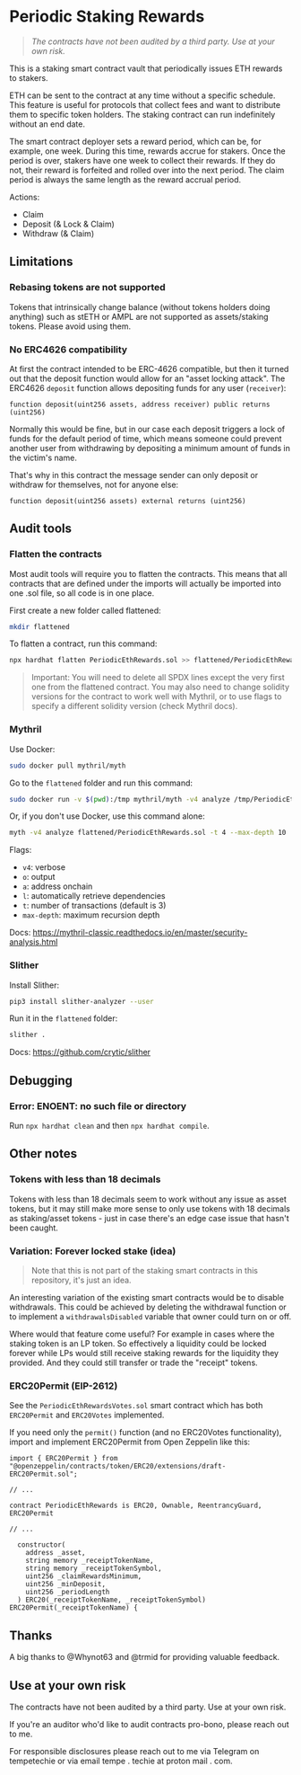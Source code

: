 # Periodic Staking Rewards

> _The contracts have not been audited by a third party. Use at your own risk._

This is a staking smart contract vault that periodically issues ETH rewards to stakers.

ETH can be sent to the contract at any time without a specific schedule. This feature is useful for protocols that collect fees and want to distribute them to specific token holders. The staking contract can run indefinitely without an end date.

The smart contract deployer sets a reward period, which can be, for example, one week. During this time, rewards accrue for stakers. Once the period is over, stakers have one week to collect their rewards. If they do not, their reward is forfeited and rolled over into the next period. The claim period is always the same length as the reward accrual period.

Actions:
- Claim
- Deposit (& Lock & Claim)
- Withdraw (& Claim)

## Limitations

### Rebasing tokens are not supported

Tokens that intrinsically change balance (without tokens holders doing anything) such as stETH or AMPL are not supported as assets/staking tokens. Please avoid using them.

### No ERC4626 compatibility

At first the contract intended to be ERC-4626 compatible, but then it turned out that the deposit function would allow for an "asset locking attack". The ERC4626 `deposit` function allows depositing funds for any user (`receiver`): 

```solidity
function deposit(uint256 assets, address receiver) public returns (uint256)
```

Normally this would be fine, but in our case each deposit triggers a lock of funds for the default period of time, which means someone could prevent another user from withdrawing by depositing a minimum amount of funds in the victim's name.

That's why in this contract the message sender can only deposit or withdraw for themselves, not for anyone else:

```solidity
function deposit(uint256 assets) external returns (uint256)
```

## Audit tools

### Flatten the contracts

Most audit tools will require you to flatten the contracts. This means that all contracts that are defined under the imports will actually be imported into one .sol file, so all code is in one place.

First create a new folder called flattened:

```bash
mkdir flattened
```

To flatten a contract, run this command:

```bash
npx hardhat flatten PeriodicEthRewards.sol >> flattened/PeriodicEthRewards.sol
```

> Important: You will need to delete all SPDX lines except the very first one from the flattened contract. You may also need to change solidity versions for the contract to work well with Mythril, or to use flags to specify a different solidity version (check Mythril docs).

### Mythril

Use Docker:

```bash
sudo docker pull mythril/myth
```

Go to the `flattened` folder and run this command:

```bash
sudo docker run -v $(pwd):/tmp mythril/myth -v4 analyze /tmp/PeriodicEthRewards.sol --max-depth 10
```

Or, if you don't use Docker, use this command alone:

```bash
myth -v4 analyze flattened/PeriodicEthRewards.sol -t 4 --max-depth 10
```

Flags:

- `v4`: verbose
- `o`: output
- `a`: address onchain
- `l`: automatically retrieve dependencies
- `t`: number of transactions (default is 3)
- `max-depth`: maximum recursion depth

Docs: https://mythril-classic.readthedocs.io/en/master/security-analysis.html 

### Slither

Install Slither:

```bash
pip3 install slither-analyzer --user
```

Run it in the `flattened` folder:

```bash
slither .
```

Docs: https://github.com/crytic/slither

## Debugging

### Error: ENOENT: no such file or directory

Run `npx hardhat clean` and then `npx hardhat compile`.

## Other notes

### Tokens with less than 18 decimals

Tokens with less than 18 decimals seem to work without any issue as asset tokens, but it may still make more sense to only use tokens with 18 decimals as staking/asset tokens - just in case there's an edge case issue that hasn't been caught.

### Variation: Forever locked stake (idea)

> Note that this is not part of the staking smart contracts in this repository, it's just an idea.

An interesting variation of the existing smart contracts would be to disable withdrawals. This could be achieved by deleting the withdrawal function or to implement a `withdrawalsDisabled` variable that owner could turn on or off.

Where would that feature come useful? For example in cases where the staking token is an LP token. So effectively a liquidity could be locked forever while LPs would still receive staking rewards for the liquidity they provided. And they could still transfer or trade the "receipt" tokens.

### ERC20Permit (EIP-2612)

See the `PeriodicEthRewardsVotes.sol` smart contract which has both `ERC20Permit` and `ERC20Votes` implemented.

If you need only the `permit()` function (and no ERC20Votes functionality), import and implement ERC20Permit from Open Zeppelin like this:

```solidity
import { ERC20Permit } from "@openzeppelin/contracts/token/ERC20/extensions/draft-ERC20Permit.sol";

// ...

contract PeriodicEthRewards is ERC20, Ownable, ReentrancyGuard, ERC20Permit

// ...

  constructor(
    address _asset,
    string memory _receiptTokenName,
    string memory _receiptTokenSymbol,
    uint256 _claimRewardsMinimum,
    uint256 _minDeposit,
    uint256 _periodLength
  ) ERC20(_receiptTokenName, _receiptTokenSymbol) ERC20Permit(_receiptTokenName) {
```

## Thanks

A big thanks to @Whynot63 and @trmid for providing valuable feedback.

## Use at your own risk

The contracts have not been audited by a third party. Use at your own risk.

If you're an auditor who'd like to audit contracts pro-bono, please reach out to me.

For responsible disclosures please reach out to me via Telegram on tempetechie or via email tempe . techie at proton mail . com.
